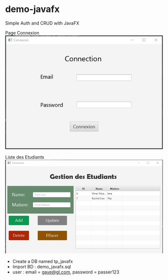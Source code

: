 # demo-javafx
 Simple Auth and CRUD with JavaFX

Page Connexion
<img src="conn.jpg">

Liste des Etudiants
<img src="students.jpg" alt="page_home" title="Page d'acceuil client">

- Create a DB named tp_javafx
- Import BD : demo_javafx.sql
- user : email = gaye@gl.com, password = passer123

